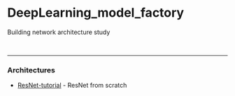 # DeepLearning_model_factory
Building network architecture study 



<br/>


***
### Architectures 
* [ResNet-tutorial](https://github.com/DoranLyong/ResNet-tutorial) - ResNet from scratch
